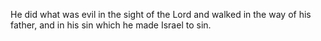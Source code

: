 He did what was evil in the sight of the Lord and walked in the way of his father, and in his sin which he made Israel to sin.
